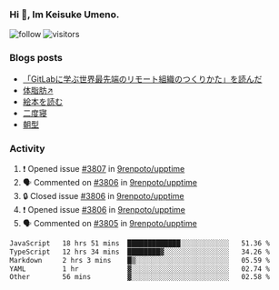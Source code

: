 ### Hi 👋, Im Keisuke Umeno.

<!--
**9renpoto/9renpoto** is a ✨ _special_ ✨ repository because its `README.md` (this file) appears on your GitHub profile.

Here are some ideas to get you started:

- 🔭 I’m currently working on ...
- 🌱 I’m currently learning ...
- 👯 I’m looking to collaborate on ...
- 🤔 I’m looking for help with ...
- 💬 Ask me about ...
- 📫 How to reach me: ...
- 😄 Pronouns: ...
- ⚡ Fun fact: ...
-->

![follow](https://img.shields.io/github/followers/9renpoto?label=Follow&style=social)
![visitors](https://komarev.com/ghpvc/?username=9renpoto&label=Profile%20views&color=0e75b6&style=flat)

### Blogs posts

<!-- BLOG-POST-LIST:START -->
- [「GitLabに学ぶ世界最先端のリモート組織のつくりかた」を読んだ](https://9renpoto.win/entry/2024/09/10/remote_organization)
- [体脂肪↗](https://9renpoto.win/entry/2024/08/12/gaining_fat)
- [絵本を読む](https://9renpoto.win/entry/2024/07/26/picture_book)
- [二度寝](https://9renpoto.win/entry/2024/07/18/going_back_to_sleep)
- [朝型](https://9renpoto.win/entry/2024/05/29/im-an-early)
<!-- BLOG-POST-LIST:END -->

### Activity

<!--START_SECTION:activity-->
1. ❗ Opened issue [#3807](https://github.com/9renpoto/upptime/issues/3807) in [9renpoto/upptime](https://github.com/9renpoto/upptime)
2. 🗣 Commented on [#3806](https://github.com/9renpoto/upptime/issues/3806#issuecomment-2425776689) in [9renpoto/upptime](https://github.com/9renpoto/upptime)
3. 🔒 Closed issue [#3806](https://github.com/9renpoto/upptime/issues/3806) in [9renpoto/upptime](https://github.com/9renpoto/upptime)
4. ❗ Opened issue [#3806](https://github.com/9renpoto/upptime/issues/3806) in [9renpoto/upptime](https://github.com/9renpoto/upptime)
5. 🗣 Commented on [#3805](https://github.com/9renpoto/upptime/issues/3805#issuecomment-2425714907) in [9renpoto/upptime](https://github.com/9renpoto/upptime)
<!--END_SECTION:activity-->

<!--START_SECTION:waka-->

```txt
JavaScript   18 hrs 51 mins  █████████████░░░░░░░░░░░░   51.36 %
TypeScript   12 hrs 34 mins  ████████▓░░░░░░░░░░░░░░░░   34.26 %
Markdown     2 hrs 3 mins    █▒░░░░░░░░░░░░░░░░░░░░░░░   05.59 %
YAML         1 hr            ▓░░░░░░░░░░░░░░░░░░░░░░░░   02.74 %
Other        56 mins         ▓░░░░░░░░░░░░░░░░░░░░░░░░   02.58 %
```

<!--END_SECTION:waka-->
